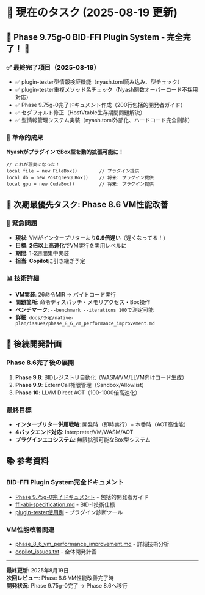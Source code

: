 # 🎯 現在のタスク (2025-08-19 更新)

## 🎊 **Phase 9.75g-0 BID-FFI Plugin System - 完全完了！** 🎊

### ✅ **最終完了項目**（2025-08-19）
- ✅ plugin-tester型情報検証機能（nyash.toml読み込み、型チェック）
- ✅ plugin-tester重複メソッド名チェック（Nyash関数オーバーロード不採用対応）
- ✅ Phase 9.75g-0完了ドキュメント作成（200行包括的開発者ガイド）
- ✅ セグフォルト修正（HostVtable生存期間問題解決）
- ✅ 型情報管理システム実装（nyash.toml外部化、ハードコード完全削除）

### 🚀 **革命的成果**
**NyashがプラグインでBox型を動的拡張可能に！**
```nyash
// これが現実になった！
local file = new FileBox()        // プラグイン提供
local db = new PostgreSQLBox()    // 将来: プラグイン提供  
local gpu = new CudaBox()         // 将来: プラグイン提供
```

## 🎯 **次期最優先タスク: Phase 8.6 VM性能改善**

### 🚨 **緊急問題**
- **現状**: VMがインタープリターより**0.9倍遅い**（遅くなってる！）
- **目標**: **2倍以上高速化**でVM実行を実用レベルに
- **期間**: 1-2週間集中実装
- **担当**: **Copilot**に引き継ぎ予定

### 📊 **技術詳細**
- **VM実装**: 26命令MIR → バイトコード実行
- **問題箇所**: 命令ディスパッチ・メモリアクセス・Box操作
- **ベンチマーク**: `--benchmark --iterations 100`で測定可能
- **詳細**: `docs/予定/native-plan/issues/phase_8_6_vm_performance_improvement.md`

## 🎯 **後続開発計画**

### **Phase 8.6完了後の展開**
1. **Phase 9.8**: BIDレジストリ自動化（WASM/VM/LLVM向けコード生成）
2. **Phase 9.9**: ExternCall権限管理（Sandbox/Allowlist）  
3. **Phase 10**: LLVM Direct AOT（100-1000倍高速化）

### **最終目標**
- **インタープリター併用戦略**: 開発時（即時実行）+ 本番時（AOT高性能）
- **4バックエンド対応**: Interpreter/VM/WASM/AOT
- **プラグインエコシステム**: 無限拡張可能なBox型システム

## 📚 **参考資料**

### **BID-FFI Plugin System完全ドキュメント**
- [Phase 9.75g-0完了ドキュメント](Phase-9.75g-0-BID-FFI-Developer-Guide.md) - 包括的開発者ガイド
- [ffi-abi-specification.md](../説明書/reference/plugin-system/ffi-abi-specification.md) - BID-1技術仕様
- [plugin-tester使用例](../tools/plugin-tester/) - プラグイン診断ツール

### **VM性能改善関連**
- [phase_8_6_vm_performance_improvement.md](../予定/native-plan/issues/phase_8_6_vm_performance_improvement.md) - 詳細技術分析
- [copilot_issues.txt](../予定/native-plan/copilot_issues.txt) - 全体開発計画

---

**最終更新**: 2025年8月19日  
**次回レビュー**: Phase 8.6 VM性能改善完了時  
**開発状況**: Phase 9.75g-0完了 → Phase 8.6へ移行

